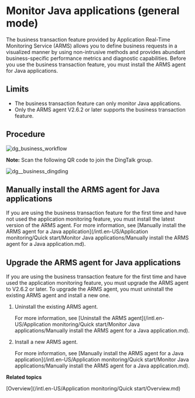 # Monitor Java applications \(general mode\)

The business transaction feature provided by Application Real-Time Monitoring Service \(ARMS\) allows you to define business requests in a visualized manner by using non-intrusive methods and provides abundant business-specific performance metrics and diagnostic capabilities. Before you use the business transaction feature, you must install the ARMS agent for Java applications.

## Limits

-   The business transaction feature can only monitor Java applications.
-   Only the ARMS agent V2.6.2 or later supports the business transaction feature.

## Procedure

![dg_business_workflow](https://static-aliyun-doc.oss-accelerate.aliyuncs.com/assets/img/en-US/8684574161/p103004.png)

**Note:** Scan the following QR code to join the DingTalk group.

![dg__business_dingding](https://static-aliyun-doc.oss-accelerate.aliyuncs.com/assets/img/en-US/7037258061/p92785.png)

## Manually install the ARMS agent for Java applications

If you are using the business transaction feature for the first time and have not used the application monitoring feature, you must install the latest version of the ARMS agent. For more information, see [Manually install the ARMS agent for a Java application](/intl.en-US/Application monitoring/Quick start/Monitor Java applications/Manually install the ARMS agent for a Java application.md).

## Upgrade the ARMS agent for Java applications

If you are using the business transaction feature for the first time and have used the application monitoring feature, you must upgrade the ARMS agent to V2.6.2 or later. To upgrade the ARMS agent, you must uninstall the existing ARMS agent and install a new one.

1.  Uninstall the existing ARMS agent.

    For more information, see [Uninstall the ARMS agent](/intl.en-US/Application monitoring/Quick start/Monitor Java applications/Manually install the ARMS agent for a Java application.md).

2.  Install a new ARMS agent.

    For more information, see [Manually install the ARMS agent for a Java application](/intl.en-US/Application monitoring/Quick start/Monitor Java applications/Manually install the ARMS agent for a Java application.md).


**Related topics**  


[Overview](/intl.en-US/Application monitoring/Quick start/Overview.md)

